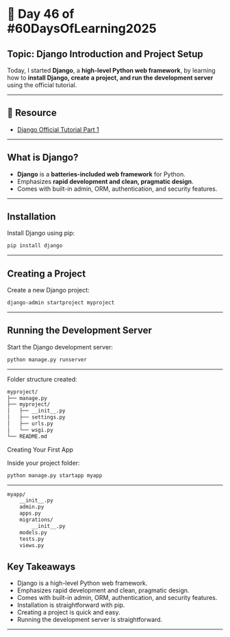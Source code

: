 # 📘 Day 46 of #60DaysOfLearning2025

## Topic: Django Introduction and Project Setup

Today, I started **Django**, a **high-level Python web framework**, by learning how to **install Django, create a project, and run the development server** using the official tutorial.

---

## 🔗 Resource

- [Django Official Tutorial Part 1](https://docs.djangoproject.com/en/stable/intro/tutorial01/)

---

## What is Django?

- **Django** is a **batteries-included web framework** for Python.  
- Emphasizes **rapid development and clean, pragmatic design**.  
- Comes with built-in admin, ORM, authentication, and security features.

---

## Installation

Install Django using pip:

```bash
pip install django
```

---

## Creating a Project

Create a new Django project:

```bash
django-admin startproject myproject
```

---

## Running the Development Server

Start the Django development server:

```bash
python manage.py runserver
```

---

Folder structure created:

```bash
myproject/
├── manage.py
├── myproject/
│   ├── __init__.py
│   ├── settings.py
│   ├── urls.py
│   └── wsgi.py
└── README.md
```

Creating Your First App

Inside your project folder:

```bash
python manage.py startapp myapp
```

---

```bash
myapp/
    __init__.py
    admin.py
    apps.py
    migrations/
        __init__.py
    models.py
    tests.py
    views.py
```

## Key Takeaways

- Django is a high-level Python web framework.
- Emphasizes rapid development and clean, pragmatic design.
- Comes with built-in admin, ORM, authentication, and security features.
- Installation is straightforward with pip.
- Creating a project is quick and easy.
- Running the development server is straightforward.

---
